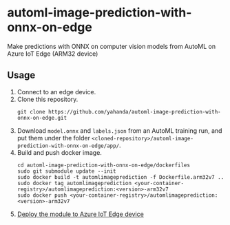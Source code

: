 # automl-image-prediction-with-onnx-on-edge
Make predictions with ONNX on computer vision models from AutoML on Azure IoT Edge (ARM32 device)

## Usage
1. Connect to an edge device.
1. Clone this repository.
    ```
    git clone https://github.com/yahanda/automl-image-prediction-with-onnx-on-edge.git
    ```
1. Download `model.onnx` and `labels.json` from an AutoML training run, and put them under the folder `<cloned-repository>/automl-image-prediction-with-onnx-on-edge/app/`.
1. Build and push docker image.
    ```
    cd automl-image-prediction-with-onnx-on-edge/dockerfiles
    sudo git submodule update --init
    sudo docker build -t automlimageprediction -f Dockerfile.arm32v7 ..
    sudo docker tag automlimageprediction <your-container-registry>/automlimageprediction:<version>-arm32v7
    sudo docker push <your-container-registry>/automlimageprediction:<version>-arm32v7
    ```
1. [Deploy the module to Azure IoT Edge device](https://docs.microsoft.com/en-us/azure/iot-edge/how-to-deploy-modules-portal)


